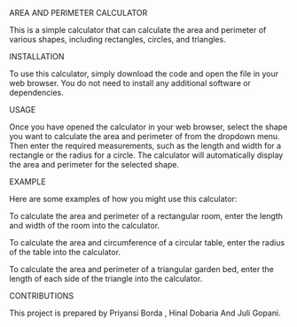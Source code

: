 AREA AND PERIMETER CALCULATOR

This is a simple calculator that can calculate the area and perimeter of various shapes, including rectangles, circles, and triangles.

INSTALLATION

To use this calculator, simply download the code and open the file in your web browser. You do not need to install any additional software or dependencies.

USAGE

Once you have opened the calculator in your web browser, select the shape you want to calculate the area and perimeter of from the dropdown menu. Then enter the required measurements, such as the length and width for a rectangle or the radius for a circle. The calculator will automatically display the area and perimeter for the selected shape.

EXAMPLE 

Here are some examples of how you might use this calculator:

To calculate the area and perimeter of a rectangular room, enter the length and width of the room into the calculator.

To calculate the area and circumference of a circular table, enter the radius of the table into the calculator.

To calculate the area and perimeter of a triangular garden bed, enter the length of each side of the triangle into the calculator.

CONTRIBUTIONS

This project is prepared by Priyansi Borda , Hinal Dobaria And Juli Gopani.

